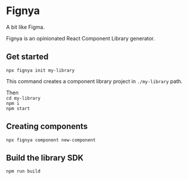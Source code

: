 # Fignya

A bit like Figma.

Fignya is an opinionated React Component Library generator.

## Get started
`npx fignya init my-library`  

This command creates a component library project in `./my-library` path.

Then  
`cd my-library`  
`npm i`  
`npm start`

## Creating components
`npx fignya component new-component`

## Build the library SDK
`npm run build`
